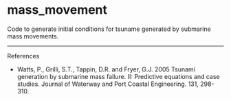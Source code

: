 mass_movement
=============

Code to generate initial conditions for tsuname generated by submarine mass movements.

--------------

References

* Watts, P., Grilli, S.T., Tappin, D.R. and Fryer, G.J. 2005 Tsunami generation by submarine mass failure. II: Predictive equations and case studies. Journal of Waterway and Port Coastal Engineering. 131, 298-310.